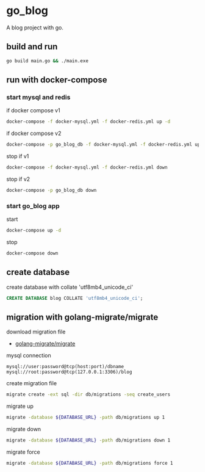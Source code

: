 # go_blog

 A blog project with go.

## build and run

```sh
go build main.go && ./main.exe
```

## run with docker-compose

### start mysql and redis

if docker compose v1

```sh
docker-compose -f docker-mysql.yml -f docker-redis.yml up -d
```

if docker compose v2

```sh
docker-compose -p go_blog_db -f docker-mysql.yml -f docker-redis.yml up -d
```

stop if v1

```sh
docker-compose -f docker-mysql.yml -f docker-redis.yml down
```

stop if v2

```sh
docker-compose -p go_blog_db down
```

### start go_blog app

start

```sh
docker-compose up -d
```

stop

```sh
docker-compose down
```

## create database

create database with collate 'utf8mb4_unicode_ci'

```sql
CREATE DATABASE blog COLLATE 'utf8mb4_unicode_ci';
```

## migration with golang-migrate/migrate

download migration file

* [golang-migrate/migrate](https://github.com/golang-migrate/migrate/releases)

mysql connection

```text
mysql://user:password@tcp(host:port)/dbname
mysql://root:password@tcp(127.0.0.1:3306)/blog
```

create migration file

```sh
migrate create -ext sql -dir db/migrations -seq create_users
```

migrate up

```sh
migrate -database ${DATABASE_URL} -path db/migrations up 1
```

migrate down

```sh
migrate -database ${DATABASE_URL} -path db/migrations down 1
```

migrate force

```sh
migrate -database ${DATABASE_URL} -path db/migrations force 1
```
